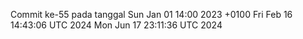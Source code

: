 Commit ke-55 pada tanggal Sun Jan 01 14:00 2023 +0100
Fri Feb 16 14:43:06 UTC 2024
Mon Jun 17 23:11:36 UTC 2024
